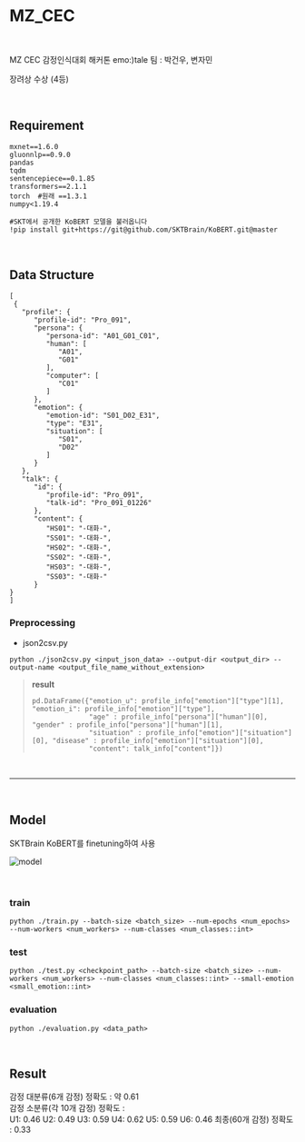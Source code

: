 # MZ_CEC

<br>

MZ CEC 감정인식대회 해커톤 emo:)tale 팀 : 박건우, 변자민  
  
장려상 수상 (4등)

<br>

## Requirement

```
mxnet==1.6.0
gluonnlp==0.9.0
pandas
tqdm
sentencepiece==0.1.85
transformers==2.1.1
torch  #원래 ==1.3.1
numpy<1.19.4

#SKT에서 공개한 KoBERT 모델을 불러옵니다 
!pip install git+https://git@github.com/SKTBrain/KoBERT.git@master
```

<br>

## Data Structure

```
[
 {
   "profile": {
      "profile-id": "Pro_091",
      "persona": {
         "persona-id": "A01_G01_C01",
         "human": [
            "A01",
            "G01"
         ],
         "computer": [
            "C01"
         ]
      },
      "emotion": {
         "emotion-id": "S01_D02_E31",
         "type": "E31",
         "situation": [
            "S01",
            "D02"
         ]
      }
   },
   "talk": {
      "id": {
         "profile-id": "Pro_091",
         "talk-id": "Pro_091_01226"
      },
      "content": {
         "HS01": "-대화-",
         "SS01": "-대화-",
         "HS02": "-대화-",
         "SS02": "-대화-",
         "HS03": "-대화-",
         "SS03": "-대화-"
      }
}
]
```

### Preprocessing

- json2csv.py
```
python ./json2csv.py <input_json_data> --output-dir <output_dir> --output-name <output_file_name_without_extension>
```

> **result**
>
> ```
> pd.DataFrame({"emotion_u": profile_info["emotion"]["type"][1], "emotion_i": profile_info["emotion"]["type"],
>               "age" : profile_info["persona"]["human"][0], "gender" : profile_info["persona"]["human"][1],
>               "situation" : profile_info["emotion"]["situation"][0], "disease" : profile_info["emotion"]["situation"][0],
>               "content": talk_info["content"]})
> ```

<br>

----

<br>

## Model

SKTBrain KoBERT를 finetuning하여 사용  
  
  

![model](https://user-images.githubusercontent.com/39390943/100821973-c6cc1600-3494-11eb-84ef-286562a9b3de.png)

<br>

### train

```
python ./train.py --batch-size <batch_size> --num-epochs <num_epochs> --num-workers <num_workers> --num-classes <num_classes::int>
```

### test

```
python ./test.py <checkpoint_path> --batch-size <batch_size> --num-workers <num_workers> --num-classes <num_classes::int> --small-emotion <small_emotion::int>
```

### evaluation

```
python ./evaluation.py <data_path>
```
<br>

## Result

감정 대분류(6개 감정) 정확도 : 약 0.61  
감정 소분류(각 10개 감정) 정확도 :   
  U1: 0.46 
  U2: 0.49 
  U3: 0.59 
  U4: 0.62 
  U5: 0.59 
  U6: 0.46 
최종(60개 감정) 정확도 : 0.33
